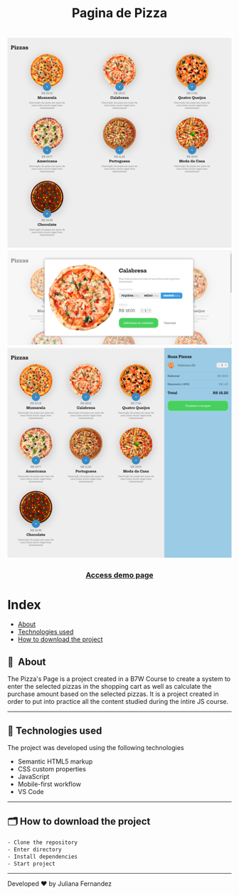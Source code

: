 <h1 align="center">
    Pagina de Pizza
</h1>

<h1 align="center">
<img width="800" src="assets/images/presentantion.png" alt="My cool logo"/>
<img width="800" src="assets/images/presentantion1.png" alt="My cool logo"/>
<img width="800" src="assets/images/presentantion2.png" alt="My cool logo"/>
  </h1>

<h3 align="center">
    <a href="https://pizza-pageb7w.netlify.app/">Access demo page</a>
<h3 >

# Index

- [About](#-about)
- [Technologies used](#-technologies-used)
- [How to download the project](#-how-to-download-the-project)

## 🔖&nbsp; About

The Pizza's Page is a project created in a B7W Course to create a system to enter the selected pizzas in the shopping cart as well as calculate the purchase amount based on the selected pizzas. It is a project created in order to put into practice all the content studied during the intire JS course.


---

## 🚀 Technologies used

The project was developed using the following technologies

- Semantic HTML5 markup
- CSS custom properties
- JavaScript
- Mobile-first workflow
- VS Code

---

## 🗂 How to download the project

    - Clone the repository
    - Enter directory
    - Install dependencies
    - Start project
   
---

Developed ❤ by Juliana Fernandez

